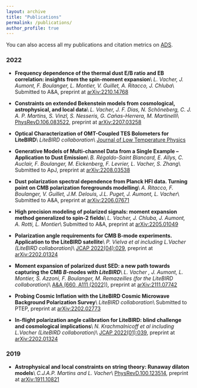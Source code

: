```yaml
---
layout: archive
title: "Publications"
permalink: /publications/
author_profile: true
---
```


You can also access all my publications and citation metrics on [ADS](https://ui.adsabs.harvard.edu/search/q=orcid%3A0000-0001-9551-1417&sort=date+desc).


### 2022 

- **Frequency dependence of the thermal dust E/B ratio and EB correlation: insights from the spin-moment expansion**\\
*L. Vacher, J. Aumont, F. Boulanger, L. Montier, V. Guillet, A. Ritacco, J. Chluba*\\
Submitted to A&A, preprint at [arXiv:2210.14768](https://arxiv.org/abs/2210.14768)

- **Constraints on extended Bekenstein models from cosmological, astrophysical, and local data**\\
*L. Vacher, J. F. Dias, N. Schöneberg, C. J. A. P. Martins, S. Vinzl, S. Nesseris, G. Cañas-Herrera, M. Martinelli*\\
[PhysRevD.106.083522](https://journals.aps.org/prd/abstract/10.1103/PhysRevD.106.083522), preprint at [arXiv:2207.03258](https://arxiv.org/pdf/2207.03258.pdf)

- **Optical Characterization of OMT-Coupled TES Bolometers for LiteBIRD**\\
*LiteBIRD collaboration*\\
[Journal of Low Temperature Physics](https://link.springer.com/article/10.1007/s10909-022-02808-7)


- **Generative Models of Multi-channel Data from a Single Example – Application to Dust Emission**\\
*B. Régaldo-Saint Blancard, E. Allys, C. Auclair, F. Boulanger, M. Eickenberg, F. Levrier, L. Vacher, S. Zhang*\\
Submitted to ApJ, preprint at [arXiv:2208.03538](https://arxiv.org/pdf/2208.03538.pdf)

- **Dust polarization spectral dependence from Planck HFI data. Turning point on CMB polarization foregrounds modelling**\\
*A. Ritacco, F. Boulanger, V. Guillet, J.M. Delouis, J.L. Puget, J. Aumont, L. Vacher*\\
Submitted to A&A, preprint at [arXiv:2206.07671](https://arxiv.org/pdf/2206.07671.pdf)

- **High precision modeling of polarized signals: moment expansion method generalized to spin-2 fields**\\
*L. Vacher, J. Chluba, J. Aumont, A. Rotti, L. Montier*\\
Submitted to A&A, preprint at [arXiv:2205.01049](https://arxiv.org/pdf/2205.01049.pdf)

- **Polarization angle requirements for CMB B-mode experiments. Application to the LiteBIRD satellite**\\
*P. Vielva et al including L.Vacher (LiteBIRD collaboration)*\\
[JCAP 2022(04):029](https://iopscience.iop.org/article/10.1088/1475-7516/2022/04/029), preprint at [arXiv:2202.01324](https://arxiv.org/pdf/2202.01324.pdf)

- **Moment expansion of polarized dust SED: a new path towards capturing the CMB *B*-modes with *LiteBIRD***\\
*L. Vacher , J. Aumont, L. Montier, S. Azzoni, F. Boulanger, M. Remazeilles (for the LiteBIRD collaboration)*\\
[A&A (660, A111 (2022))](https://www.aanda.org/articles/aa/pdf/2022/04/aa42664-21.pdf), preprint at [arXiv:2111.07742](https://arxiv.org/abs/2111.07742)

- **Probing Cosmic Inflation with the LiteBIRD Cosmic Microwave Background Polarization Survey**\\
*LiteBIRD collaboration*\\
Submitted to PTEP, preprint at [arXiv:2202.02773](https://arxiv.org/pdf/2202.02773.pdf)

- **In-flight polarization angle calibration for LiteBIRD: blind challenge and cosmological implications**\\
*N. Krachmalnicoff et al including L.Vacher (LiteBIRD collaboration)*\\
[JCAP 2022(01):039](https://iopscience.iop.org/article/10.1088/1475-7516/2022/01/039), preprint at [arXiv:2202.01324](https://arxiv.org/pdf/2111.09140.pdf)

### 2019

- **Astrophysical and local constraints on string theory: Runaway dilaton models**\\
*C.J.A.P. Martins and L. Vacher*\\
[PhysRevD.100.123514](https://journals.aps.org/prd/abstract/10.1103/PhysRevD.100.123514), preprint at [arXiv:1911.10821](https://arxiv.org/pdf/1911.10821.pdf) 